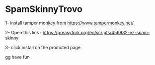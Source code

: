 # SpamSkinnyTrovo

1- install tamper monkey from https://www.tampermonkey.net/

2- Open this link :
https://greasyfork.org/en/scripts/459932-ez-spam-skinny

3- click install on the promoted page

gg have fun
